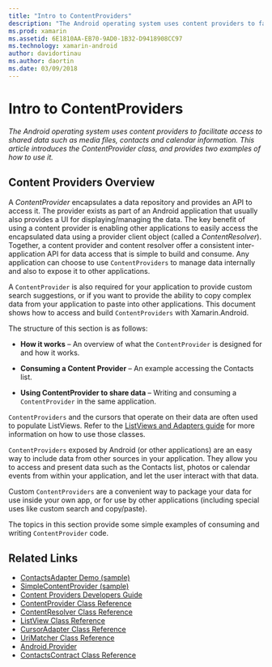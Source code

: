 ```yaml
---
title: "Intro to ContentProviders"
description: "The Android operating system uses content providers to facilitate access to shared data such as media files, contacts and calendar information. This article introduces the ContentProvider class, and provides two examples of how to use it."
ms.prod: xamarin
ms.assetid: 6E1810AA-EB70-9AD0-1B32-D9418908CC97
ms.technology: xamarin-android
author: davidortinau
ms.author: daortin
ms.date: 03/09/2018
---
```


# Intro to ContentProviders

_The Android operating system uses content providers to facilitate access to shared data such as media files, contacts and calendar information. This article introduces the ContentProvider class, and provides two examples of how to use it._

## Content Providers Overview

A *ContentProvider* encapsulates a data repository and provides an API to access
it. The provider exists as part of an Android application that usually also
provides a UI for displaying/managing the data. The key benefit of using a content
provider is enabling other applications to easily access the encapsulated 
data using a provider client object (called a *ContentResolver*). Together, a content
provider and content resolver offer a consistent inter-application API for data
access that is simple to build and consume. Any application can choose to use
`ContentProviders` to manage data internally and also to expose it to other applications.

A `ContentProvider` is also required for your application to provide
custom search suggestions, or if you want to provide the ability to
copy complex data from your application to paste into other
applications. This document shows how to access and build
`ContentProviders` with Xamarin.Android.

The structure of this section is as follows:

- **How it works** &ndash; An overview of what the `ContentProvider` is
designed for and how it works.

- **Consuming a Content Provider** &ndash; An example accessing the
Contacts list.

- **Using ContentProvider to share data** &ndash; Writing and
consuming a `ContentProvider` in the same application.

`ContentProviders` and the cursors that operate on their data are often
used to populate ListViews. Refer to the
[ListViews and Adapters guide](~/android/user-interface/layouts/list-view/index.md)
for more information on how to use those classes.

`ContentProviders` exposed by Android (or other applications) are an
easy way to include data from other sources in your application. They
allow you to access and present data such as the Contacts list, photos
or calendar events from within your application, and let the user
interact with that data.

Custom `ContentProviders` are a convenient way to package your data for
use inside your own app, or for use by other applications (including
special uses like custom search and copy/paste).

The topics in this section provide some simple examples of consuming
and writing `ContentProvider` code.

## Related Links

- [ContactsAdapter Demo (sample)](https://docs.microsoft.com/samples/xamarin/monodroid-samples/platformfeatures-contactsadapterdemo)
- [SimpleContentProvider (sample)](https://docs.microsoft.com/samples/xamarin/monodroid-samples/platformfeatures-simplecontentprovider)
- [Content Providers Developers Guide](https://developer.android.com/guide/topics/providers/content-providers.html)
- [ContentProvider Class Reference](xref:Android.Content.ContentProvider)
- [ContentResolver Class Reference](xref:Android.Content.ContentResolver)
- [ListView Class Reference](xref:Android.Widget.ListView)
- [CursorAdapter Class Reference](xref:Android.Widget.CursorAdapter)
- [UriMatcher Class Reference](xref:Android.Content.UriMatcher)
- [Android.Provider](xref:Android.Provider)
- [ContactsContract Class Reference](xref:Android.Provider.ContactsContract)
